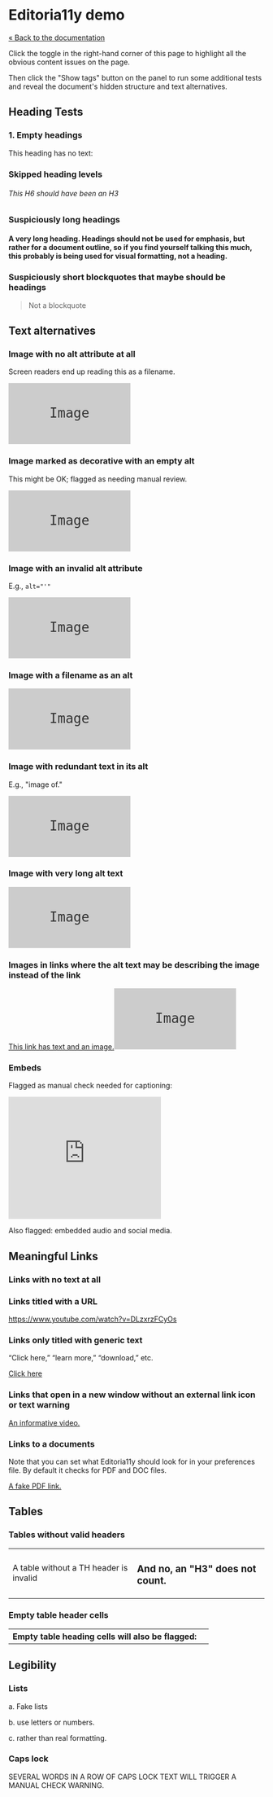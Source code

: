 # Editoria11y demo

[« Back to the documentation](https://itmaybejj.github.io/editoria11y/)

Click the toggle in the right-hand corner of this page to highlight all the obvious content issues on the page.

Then click the "Show tags" button on the panel to run some additional tests and reveal the document's hidden structure and text alternatives.

## Heading Tests

### 1. Empty headings

This heading has no text:

<h3></h3>

### Skipped heading levels

###### This H6 should have been an H3

### Suspiciously long headings

#### A very long heading. Headings should not be used for emphasis, but rather for a document outline, so if you find yourself talking this much, this probably is being used for visual formatting, not a heading.

### Suspiciously short blockquotes that maybe should be headings

<blockquote>Not a blockquote</blockquote>


## Text alternatives

### Image with no alt attribute at all

Screen readers end up reading this as a filename.

<img src="data:image/svg+xml,%3Csvg xmlns='http://www.w3.org/2000/svg' viewBox='0 0 240 120'%3E%3Crect width='240' height='120' fill='%23cccccc'%3E%3C/rect%3E%3Ctext x='50%25' y='50%25' dominant-baseline='middle' text-anchor='middle' font-family='monospace' font-size='26px' fill='%23333333'%3EImage%3C/text%3E%3C/svg%3E">

### Image marked as decorative with an empty alt

This might be OK; flagged as needing manual review.

<img alt="" src="data:image/svg+xml,%3Csvg xmlns='http://www.w3.org/2000/svg' viewBox='0 0 240 120'%3E%3Crect width='240' height='120' fill='%23cccccc'%3E%3C/rect%3E%3Ctext x='50%25' y='50%25' dominant-baseline='middle' text-anchor='middle' font-family='monospace' font-size='26px' fill='%23333333'%3EImage%3C/text%3E%3C/svg%3E">

### Image with an invalid alt attribute

E.g., `alt="'"`

<img alt="'" src="data:image/svg+xml,%3Csvg xmlns='http://www.w3.org/2000/svg' viewBox='0 0 240 120'%3E%3Crect width='240' height='120' fill='%23cccccc'%3E%3C/rect%3E%3Ctext x='50%25' y='50%25' dominant-baseline='middle' text-anchor='middle' font-family='monospace' font-size='26px' fill='%23333333'%3EImage%3C/text%3E%3C/svg%3E">

### Image with a filename as an alt

<img alt="filename.jpg" src="data:image/svg+xml,%3Csvg xmlns='http://www.w3.org/2000/svg' viewBox='0 0 240 120'%3E%3Crect width='240' height='120' fill='%23cccccc'%3E%3C/rect%3E%3Ctext x='50%25' y='50%25' dominant-baseline='middle' text-anchor='middle' font-family='monospace' font-size='26px' fill='%23333333'%3EImage%3C/text%3E%3C/svg%3E">

### Image with redundant text in its alt

E.g., "image of."

<img alt="Image of a photo of a picture." src="data:image/svg+xml,%3Csvg xmlns='http://www.w3.org/2000/svg' viewBox='0 0 240 120'%3E%3Crect width='240' height='120' fill='%23cccccc'%3E%3C/rect%3E%3Ctext x='50%25' y='50%25' dominant-baseline='middle' text-anchor='middle' font-family='monospace' font-size='26px' fill='%23333333'%3EImage%3C/text%3E%3C/svg%3E">

### Image with very long alt text

<img alt="Alt text should be brief. Screen readers cannot jump from sentence to sentence in alt text, so listeners just hear one monster pile of text and if they miss something they have to start over." src="data:image/svg+xml,%3Csvg xmlns='http://www.w3.org/2000/svg' viewBox='0 0 240 120'%3E%3Crect width='240' height='120' fill='%23cccccc'%3E%3C/rect%3E%3Ctext x='50%25' y='50%25' dominant-baseline='middle' text-anchor='middle' font-family='monospace' font-size='26px' fill='%23333333'%3EImage%3C/text%3E%3C/svg%3E">

### Images in links where the alt text may be describing the image instead of the link

<a href="https://www.youtube.com/watch?v=DLzxrzFCyOs">This link has text and an image.<img alt="A lovely gray box" src="data:image/svg+xml,%3Csvg xmlns='http://www.w3.org/2000/svg' viewBox='0 0 240 120'%3E%3Crect width='240' height='120' fill='%23cccccc'%3E%3C/rect%3E%3Ctext x='50%25' y='50%25' dominant-baseline='middle' text-anchor='middle' font-family='monospace' font-size='26px' fill='%23333333'%3EImage%3C/text%3E%3C/svg%3E"></a>

### Embeds

Flagged as manual check needed for captioning:

<iframe width="300" height="240" src="https://www.youtube.com/embed/dQw4w9WgXcQ" frameborder="0" allow="accelerometer; autoplay; clipboard-write; encrypted-media; gyroscope; picture-in-picture" allowfullscreen></iframe>

Also flagged: embedded audio and social media.

## Meaningful Links

### Links with no text at all

<a href="https://www.youtube.com/watch?v=DLzxrzFCyOs"></a>

### Links titled with a URL

<a href="https://www.youtube.com/watch?v=DLzxrzFCyOs">https://www.youtube.com/watch?v=DLzxrzFCyOs</a>

### Links only titled with generic text

“Click here,” “learn more,” “download,” etc.

<a href="https://www.youtube.com/watch?v=DLzxrzFCyOs">Click here</a>

### Links that open in a new window without an external link icon or text warning

<a href="https://www.youtube.com/watch?v=DLzxrzFCyOs" target="_blank">An informative video.</a>

### Links to a documents

Note that you can set what Editoria11y should look for in your preferences file. By default it checks for PDF and DOC files.

<a href="https://www.youtube.com/watch?v=dQw4w9WgXcQ#.pdf">A fake PDF link.</a>

## Tables

### Tables without valid headers

<table><tr><td>A table without a TH header is invalid</td><td><h3>And no, an "H3" does not count.</h3></td></tr></table>

### Empty table header cells

<table><tr><th>Empty table heading cells will also be flagged:</th><th></th></tr></table>


## Legibility

### Lists

a. Fake lists

b. use letters or numbers.

c. rather than real formatting.

### Caps lock

SEVERAL WORDS IN A ROW OF CAPS LOCK TEXT WILL TRIGGER A MANUAL CHECK WARNING.




<div hidden><style>img {max-width: 240px; width: 50%;}.main-content h2, .main-content h3 {padding-top: 2em; margin-top: 0; color: #222;}</style><script src="https://code.jquery.com/jquery-3.5.1.min.js"></script><link rel="stylesheet" media="screen" href="{{ site.baseurl}}/css/editoria11y.css"><script src="{{ site.baseurl}}/demo/editoria11y-prefs.js"></script><script src="{{ site.baseurl}}/js/editoria11y-localization.js"></script><script src="{{ site.baseurl}}/js/editoria11y.js"></script></div>